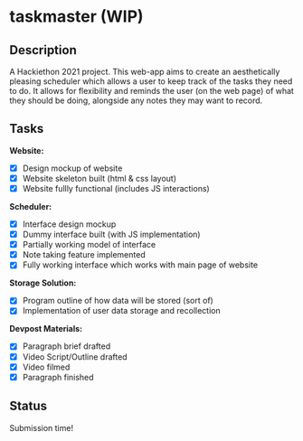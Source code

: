# taskmaster (WIP)

## Description
A Hackiethon 2021 project. This web-app aims to create an aesthetically pleasing scheduler which allows a user to keep track of the tasks they need to do.
It allows for flexibility and reminds the user (on the web page) of what they should be doing, alongside any notes they may want to record.


## Tasks

**Website:**
- [x] Design mockup of website
- [x] Website skeleton built (html & css layout)
- [x] Website fullly functional (includes JS interactions)

**Scheduler:**
- [x] Interface design mockup
- [x] Dummy interface built (with JS implementation)
- [x] Partially working model of interface
- [x] Note taking feature implemented
- [x] Fully working interface which works with main page of website

**Storage Solution:**
- [x] Program outline of how data will be stored (sort of)
- [x] Implementation of user data storage and recollection

**Devpost Materials:**
- [x] Paragraph brief drafted
- [x] Video Script/Outline drafted
- [x] Video filmed
- [x] Paragraph finished

## Status

Submission time!


